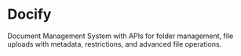 # Docify
Document Management System with APIs for folder management, file uploads with metadata, restrictions, and advanced file operations.

